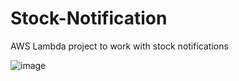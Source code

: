 # Stock-Notification
AWS Lambda project to work with stock notifications

![image](https://drive.google.com/file/d/1okhUWsY4WteSCNPJSaIJTJ8129pgBW7H/view?usp=sharing)
